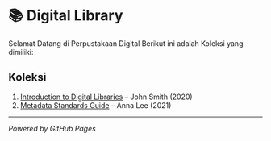 # 📚 Digital Library

Selamat Datang di Perpustakaan Digital
Berikut ini adalah Koleksi yang dimiliki:

## Koleksi

1. [Introduction to Digital Libraries](ebooks/ebook1.pdf) – John Smith (2020)  
2. [Metadata Standards Guide](ebooks/ebook2.pdf) – Anna Lee (2021)  

---
*Powered by GitHub Pages*
